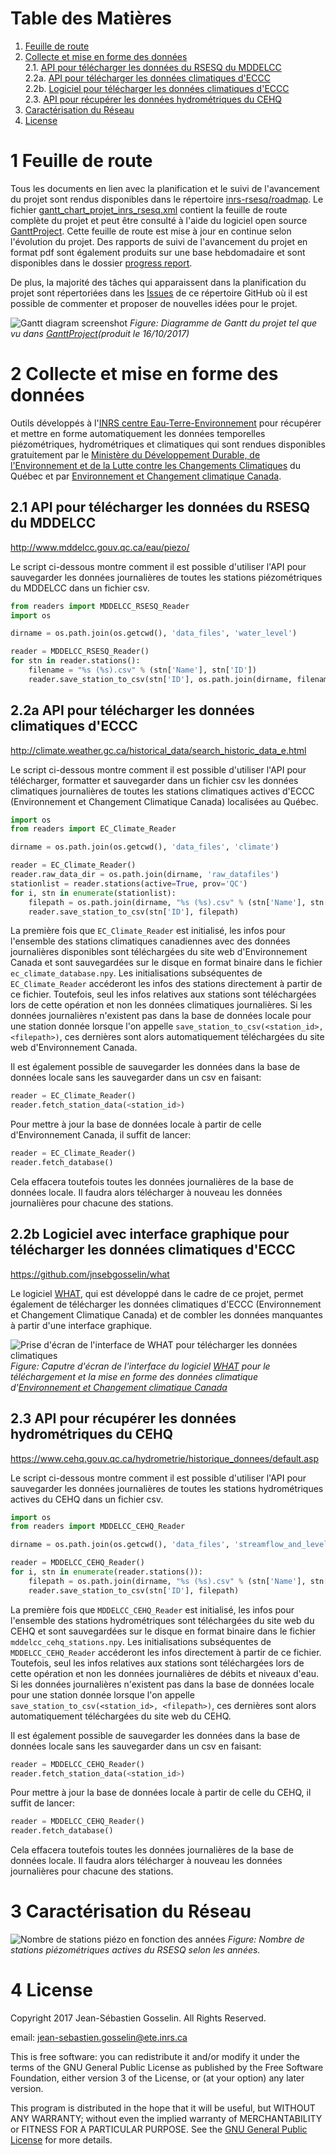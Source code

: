 # Table des Matières

1. [Feuille de route](#1-feuille-de-route)
2. [Collecte et mise en forme des données](#2-collecte-et-mise-en-forme-des-données)<br />
    2.1. [API pour télécharger les données du RSESQ du MDDELCC](#21-api-pour-télécharger-les-données-du-rsesq-du-mddelcc)<br />
    2.2a. [API pour télécharger les données climatiques d'ECCC](#22a-api-pour-télécharger-les-données-climatiques-deccc)<br />
    2.2b. [Logiciel pour télécharger les données climatiques d'ECCC](#22b-logiciel-avec-interface-graphique-pour-télécharger-les-données-climatiques-deccc)<br />
    2.3. [API pour récupérer les données hydrométriques du CEHQ](#23-api-pour-récupérer-les-données-hydrométriques-du-cehq)<br />
3. [Caractérisation du Réseau](#3-caractérisation-du-réseau)
4. [License](#4-license)

# 1 Feuille de route

Tous les documents en lien avec la planification et le suivi de l'avancement du projet sont rendus disponibles dans le répertoire [inrs-rsesq/roadmap](https://github.com/jnsebgosselin/inrs-rsesq/tree/master/roadmap). Le fichier [gantt_chart_projet_inrs_rsesq.xml](https://github.com/jnsebgosselin/inrs-rsesq/blob/master/roadmap/gantt_chart_projet_inrs_rsesq.xml) contient la feuille de route complète du projet et peut être consulté à l'aide du logiciel open source [GanttProject](http://www.ganttproject.biz/). Cette feuille de route est mise à jour en continue selon l'évolution du projet. Des rapports de suivi de l'avancement du projet en format pdf sont également produits sur une base hebdomadaire et sont disponibles dans le dossier [progress report](https://github.com/jnsebgosselin/inrs-rsesq/tree/master/roadmap/progress%20reports).

De plus, la majorité des tâches qui apparaissent dans la planification du projet sont répertoriées dans les [Issues](https://github.com/jnsebgosselin/inrs-rsesq/issues) de ce répertoire GitHub où il est possible de commenter et proposer de nouvelles idées pour le projet.

![Gantt diagram screenshot](https://github.com/jnsebgosselin/inrs-rsesq/blob/master/roadmap/gantt_chart_scs.png)
_Figure: Diagramme de Gantt du projet tel que vu dans [GanttProject](http://www.ganttproject.biz/)(produit le 16/10/2017)_

# 2 Collecte et mise en forme des données

Outils développés à l'[INRS centre Eau-Terre-Environnement](http://www.ete.inrs.ca/) pour récupérer et mettre en forme automatiquement les données temporelles piézométriques, hydrométriques et climatiques qui sont rendues disponibles gratuitement par le [Ministère du Développement Durable, de l'Environnement et de la Lutte contre les Changements Climatiques](http://www.mddelcc.gouv.qc.ca/) du Québec et par [Environnement et Changement climatique Canada](https://www.ec.gc.ca/default.asp?lang=Fr).

## 2.1 API pour télécharger les données du RSESQ du MDDELCC
http://www.mddelcc.gouv.qc.ca/eau/piezo/

Le script ci-dessous montre comment il est possible d'utiliser l'API pour sauvegarder les données journalières de toutes les stations piézométriques du MDDELCC dans un fichier csv.

```python
from readers import MDDELCC_RSESQ_Reader
import os

dirname = os.path.join(os.getcwd(), 'data_files', 'water_level')

reader = MDDELCC_RSESQ_Reader()
for stn in reader.stations():
    filename = "%s (%s).csv" % (stn['Name'], stn['ID'])
    reader.save_station_to_csv(stn['ID'], os.path.join(dirname, filename))
```

## 2.2a API pour télécharger les données climatiques d'ECCC
http://climate.weather.gc.ca/historical_data/search_historic_data_e.html

Le script ci-dessous montre comment il est possible d'utiliser l'API pour télécharger, formatter et sauvegarder dans un fichier csv les données climatiques journalières de toutes les stations climatiques actives d'ECCC (Environnement et Changement Climatique Canada) localisées au Québec.


```python
import os
from readers import EC_Climate_Reader

dirname = os.path.join(os.getcwd(), 'data_files', 'climate')

reader = EC_Climate_Reader()
reader.raw_data_dir = os.path.join(dirname, 'raw_datafiles')
stationlist = reader.stations(active=True, prov='QC')
for i, stn in enumerate(stationlist):
    filepath = os.path.join(dirname, "%s (%s).csv" % (stn['Name'], stn['ID']))
    reader.save_station_to_csv(stn['ID'], filepath)
```

La première fois que `EC_Climate_Reader` est initialisé, les infos pour l'ensemble des stations climatiques canadiennes avec des données journalières disponibles sont téléchargées du site web d'Environnement Canada et sont sauvegardées sur le disque en format binaire dans le fichier `ec_climate_database.npy`. Les initialisations subséquentes de `EC_Climate_Reader` accéderont les infos des stations directement à partir de ce fichier. Toutefois, seul les infos relatives aux stations sont téléchargées lors de cette opération et non les données climatiques journalières. Si les données journalières n'existent pas dans la base de données locale pour une station donnée lorsque l'on appelle `save_station_to_csv(<station_id>, <filepath>)`, ces dernières sont alors automatiquement téléchargées du site web d'Environnement Canada.

Il est également possible de sauvegarder les données dans la base de données locale sans les sauvegarder dans un csv en faisant:

```python
reader = EC_Climate_Reader()
reader.fetch_station_data(<station_id>)
```
Pour mettre à jour la base de données locale à partir de celle d'Environnement Canada, il suffit de lancer:

```python
reader = EC_Climate_Reader()
reader.fetch_database()
```

Cela effacera toutefois toutes les données journalières de la base de données locale. Il faudra alors télécharger à nouveau les données journalières pour chacune des stations.

## 2.2b Logiciel avec interface graphique pour télécharger les données climatiques d'ECCC
https://github.com/jnsebgosselin/what

Le logiciel [WHAT](https://github.com/jnsebgosselin/what), qui est développé dans le cadre de ce projet, permet également de télécharger les données climatiques d'ECCC (Environnement et Changement Climatique Canada) et de combler les données manquantes à partir d'une interface graphique.

![Prise d'écran de l'interface de WHAT pour télécharger les données climatiques](https://github.com/jnsebgosselin/inrs-rsesq/blob/master/img_src/what_telecharger_donnees_climatiques.png)
_Figure: Caputre d'écran de l'interface du logiciel [WHAT](https://github.com/jnsebgosselin/what) pour le téléchargement et la mise en forme des données climatique d'[Environnement et Changement climatique Canada](http://climat.meteo.gc.ca/historical_data/search_historic_data_f.html)_

## 2.3 API pour récupérer les données hydrométriques du CEHQ
https://www.cehq.gouv.qc.ca/hydrometrie/historique_donnees/default.asp

Le script ci-dessous montre comment il est possible d'utiliser l'API pour sauvegarder les données journalières de toutes les stations hydrométriques actives du CEHQ dans un fichier csv.

```python
import os
from readers import MDDELCC_CEHQ_Reader

dirname = os.path.join(os.getcwd(), 'data_files', 'streamflow_and_level')

reader = MDDELCC_CEHQ_Reader()
for i, stn in enumerate(reader.stations()):
    filepath = os.path.join(dirname, "%s (%s).csv" % (stn['Name'], stn['ID']))
    reader.save_station_to_csv(stn['ID'], filepath)
```

La première fois que `MDDELCC_CEHQ_Reader` est initialisé, les infos pour l'ensemble des stations hydrométriques sont téléchargées du site web du CEHQ et sont sauvegardées sur le disque en format binaire dans le fichier `mddelcc_cehq_stations.npy`. Les initialisations subséquentes de `MDDELCC_CEHQ_Reader` accéderont les infos directement à partir de ce fichier. Toutefois, seul les infos relatives aux stations sont téléchargées lors de cette opération et non les données journalières de débits et niveaux d'eau. Si les données journalières n'existent pas dans la base de données locale pour une station donnée lorsque l'on appelle `save_station_to_csv(<station_id>, <filepath>)`, ces dernières sont alors automatiquement téléchargées du site web du CEHQ.

Il est également possible de sauvegarder les données dans la base de données locale sans les sauvegarder dans un csv en faisant:

```python
reader = MDDELCC_CEHQ_Reader()
reader.fetch_station_data(<station_id>)
```

Pour mettre à jour la base de données locale à partir de celle du CEHQ, il suffit de lancer:

```python
reader = MDDELCC_CEHQ_Reader()
reader.fetch_database()
```

Cela effacera toutefois toutes les données journalières de la base de données locale. Il faudra alors télécharger à nouveau les données journalières pour chacune des stations.

# 3 Caractérisation du Réseau
![Nombre de stations piézo en fonction des années](https://github.com/jnsebgosselin/inrs-rsesq/blob/master/rsesq-data/nbr_stns_actives_vs_temps.png)
_Figure: Nombre de stations piézométriques actives du RSESQ selon les années._

# 4 License

Copyright 2017 Jean-Sébastien Gosselin. All Rights Reserved.

email: jean-sebastien.gosselin@ete.inrs.ca

This is free software: you can redistribute it and/or modify
it under the terms of the GNU General Public License as published by
the Free Software Foundation, either version 3 of the License, or
(at your option) any later version.

This program is distributed in the hope that it will be useful,
but WITHOUT ANY WARRANTY; without even the implied warranty of
MERCHANTABILITY or FITNESS FOR A PARTICULAR PURPOSE.  See the
[GNU General Public License](http://www.gnu.org/licenses/) for more details.
